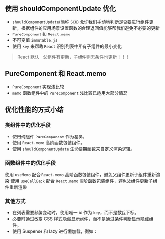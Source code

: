 ## 使用 shouldComponentUpdate 优化

- `shouldComponentUpdate`(简称 `SCU`) 允许我们手动地判断是否要进行组件更新，根据组件的应用场景设置函数的合理返回值能够帮我们避免不必要的更新
- `PureComponent` 和 `React.memo`
- 不可变值 `immutable.js`
- 使用 `key` 来帮助 `React` 识别列表中所有子组件的最小变化

> React 默认：父组件有更新，子组件则无条件也更新！！！

## PureComponent 和 React.memo

- `PureComponent` 实现浅比较
- `memo` 函数组件中的 `PureComponent`
浅比较已适用大部分情况

## 优化性能的方式小结

### 类组件中的优化手段

- 使用纯组件 `PureComponent` 作为基类。
- 使用 `React.memo` 高阶函数包装组件。
- 使用 `shouldComponentUpdate` 生命周期函数来自定义渲染逻辑。

### 函数组件中的优化手段

使用 `useMemo` 配合 `React.memo` 高阶函数包装组件，避免父组件更新子组件重新渲染
使用 `useCallBack` 配合 `React.memo` 高阶函数包装组件，避免父组件更新子组件重新渲染

### 其他方式

- 在列表需要频繁变动时，使用唯一 id 作为 `key`，而不是数组下标。
- 必要时通过改变 CSS 样式隐藏显示组件，而不是通过条件判断显示隐藏组件。
- 使用 Suspense 和 lazy 进行懒加载，例如：